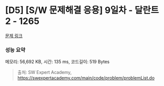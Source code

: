 # [D5] [S/W 문제해결 응용] 9일차 - 달란트2 - 1265 

[문제 링크](https://swexpertacademy.com/main/code/problem/problemDetail.do?contestProbId=AV18R8FKIvoCFAZN) 

### 성능 요약

메모리: 56,692 KB, 시간: 135 ms, 코드길이: 519 Bytes



> 출처: SW Expert Academy, https://swexpertacademy.com/main/code/problem/problemList.do